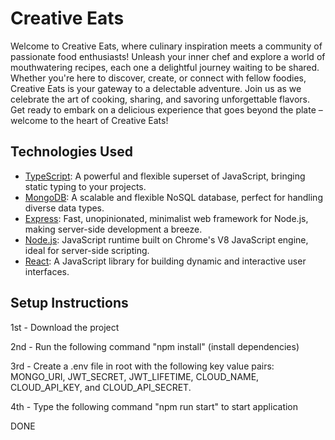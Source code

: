 # Creative Eats

Welcome to Creative Eats, where culinary inspiration meets a community of passionate food enthusiasts! Unleash your inner chef and explore a world of mouthwatering recipes, each one a delightful journey waiting to be shared. Whether you're here to discover, create, or connect with fellow foodies, Creative Eats is your gateway to a delectable adventure. Join us as we celebrate the art of cooking, sharing, and savoring unforgettable flavors. Get ready to embark on a delicious experience that goes beyond the plate – welcome to the heart of Creative Eats!

## Technologies Used

- [TypeScript](https://www.typescriptlang.org/): A powerful and flexible superset of JavaScript, bringing static typing to your projects.
- [MongoDB](https://www.mongodb.com/): A scalable and flexible NoSQL database, perfect for handling diverse data types.
- [Express](https://expressjs.com/): Fast, unopinionated, minimalist web framework for Node.js, making server-side development a breeze.
- [Node.js](https://nodejs.org/en): JavaScript runtime built on Chrome's V8 JavaScript engine, ideal for server-side scripting.
- [React](https://react.dev/): A JavaScript library for building dynamic and interactive user interfaces.

## Setup Instructions

1st - Download the project

2nd - Run the following command "npm install" (install dependencies)

3rd - Create a .env file in root with the following key value pairs: MONGO_URI,
JWT_SECRET, JWT_LIFETIME, CLOUD_NAME, CLOUD_API_KEY, and CLOUD_API_SECRET.

4th - Type the following command "npm run start" to start application

DONE
